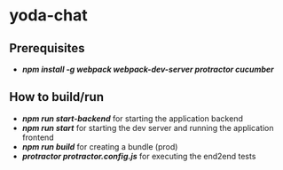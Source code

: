 # yoda-chat

## Prerequisites
* **_npm install -g webpack webpack-dev-server protractor cucumber_**

## How to build/run
* **_npm run start-backend_** for starting the application backend
* **_npm run start_** for starting the dev server and running the application frontend
* **_npm run build_** for creating a bundle (prod)
* **_protractor protractor.config.js_** for executing the end2end tests